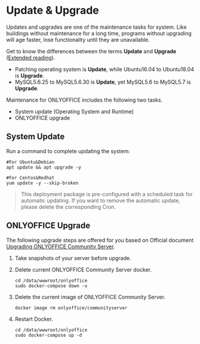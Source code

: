 # Update & Upgrade

Updates and upgrades are one of the maintenance tasks for system. Like buildings without maintenance for a long time, programs without upgrading will age faster, lose functionality until they are unavailable.

Get to know the differences between the terms **Update** and **Upgrade** ([Extended reading](https://support.websoft9.com/docs/faq/tech-upgrade.html#update-vs-upgrade)).
- Patching operating system is **Update**, while Ubuntu16.04 to Ubuntu18.04 is **Upgrade**. 
- MySQL5.6.25 to MySQL5.6.30 is **Update**, yet MySQL5.6 to MySQL5.7 is **Upgrade**.

Maintenance for ONLYOFFICE includes the following two tasks.

- System update (Operating System and Runtime) 
- ONLYOFFICE upgrade 

## System Update 

Run a command to complete updating the system:

``` shell
#For Ubuntu&Debian
apt update && apt upgrade -y

#For Centos&Redhat
yum update -y --skip-broken
```
> This deployment package is pre-configured with a scheduled task for automatic updating. If you want to remove the automatic update, please delete the corresponding Cron.

## ONLYOFFICE Upgrade

The following upgrade steps are offered for you based on  Official document [Upgrading ONLYOFFICE Community Server](https://github.com/ONLYOFFICE/Docker-CommunityServer#upgrading-onlyoffice-community-server).

1. Take snapshots of your server before upgrade.

2. Delete current ONLYOFFICE Community Server docker.
   ```
   cd /data/wwwroot/onlyoffice
   sudo docker-compose down -v
   ```

3. Delete the current image of ONLYOFFICE Community Server.
   ```
   docker image rm onlyoffice/communityserver
   ```

4. Restart Docker.
   ```
   cd /data/wwwroot/onlyoffice
   sudo docker-compose up -d
   ```
